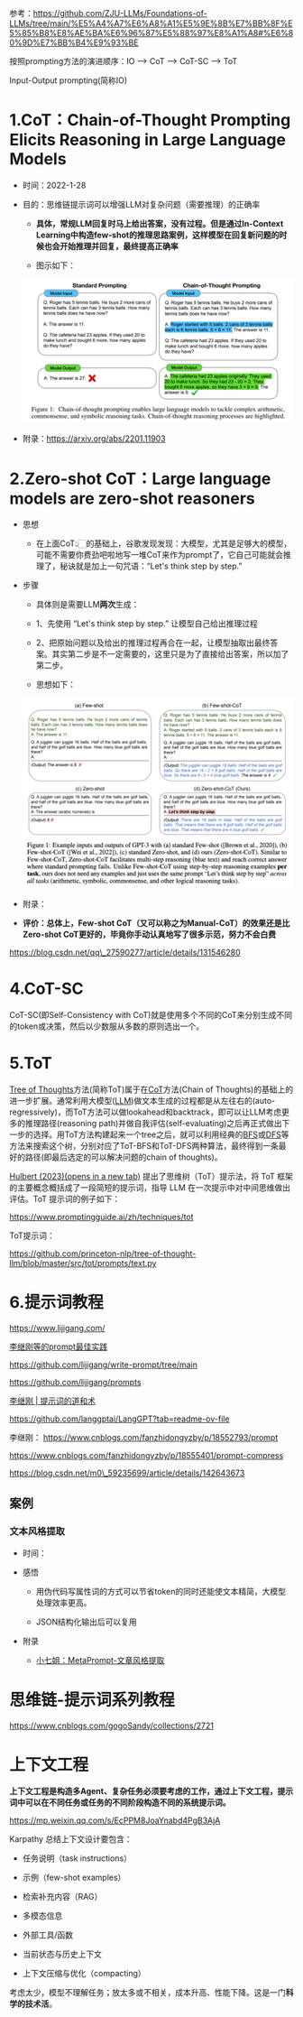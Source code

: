 参考：https://github.com/ZJU-LLMs/Foundations-of-LLMs/tree/main/%E5%A4%A7%E6%A8%A1%E5%9E%8B%E7%BB%8F%E5%85%B8%E8%AE%BA%E6%96%87%E5%88%97%E8%A1%A8#%E6%80%9D%E7%BB%B4%E9%93%BE



按照prompting方法的演进顺序：IO --> CoT --> CoT-SC --> ToT

Input-Output prompting(简称IO)

# 1.CoT：Chain-of-Thought Prompting Elicits Reasoning in Large Language Models

* 时间：2022-1-28

* 目的：思维链提示词可以增强LLM对复杂问题（需要推理）的正确率

  * **具体，常规LLM回复时马上给出答案，没有过程。但是通过In-Context Learning中构造few-shot的推理思路案例，这样模型在回复新问题的时候也会开始推理并回复，最终提高正确率**

  * 图示如下：

  ![](images/image-1.png)

* 附录：https://arxiv.org/abs/2201.11903



# 2.Zero-shot CoT：Large language models are zero-shot reasoners

* 思想

  * 在上面CoT👆🏻的基础上，谷歌发现发现：大模型，尤其是足够大的模型，可能不需要你费劲吧啦地写一堆CoT来作为prompt了，它自己可能就会推理了，秘诀就是加上一句咒语：“Let's think step by step.”

* 步骤

  * 具体则是需要LLM**两次**生成：

  * 1、先使用 “Let's think step by step.” 让模型自己给出推理过程

  * 2、把原始问题以及给出的推理过程再合在一起，让模型抽取出最终答案。其实第二步是不一定需要的，这里只是为了直接给出答案，所以加了第二步。

  * 思想如下：

  ![](images/image.png)

* 附录：

* **评价：总体上，Few-shot CoT（又可以称之为Manual-CoT）的效果还是比Zero-shot CoT更好的，毕竟你手动认真地写了很多示范，努力不会白费**



https://blog.csdn.net/qq\_27590277/article/details/131546280





# 4.CoT-SC

CoT-SC(即Self-Consistency with CoT)就是使用多个不同的CoT来分别生成不同的token或决策，然后以少数服从多数的原则选出一个。



# 5.ToT

[Tree of Thoughts](https://zhida.zhihu.com/search?content_id=241301575\&content_type=Article\&match_order=1\&q=Tree+of+Thoughts\&zhida_source=entity)方法(简称ToT)属于在[CoT](https://zhida.zhihu.com/search?content_id=241301575\&content_type=Article\&match_order=1\&q=CoT\&zhida_source=entity)方法(Chain of Thoughts)的基础上的进一步扩展。通常利用大模型([LLM](https://zhida.zhihu.com/search?content_id=241301575\&content_type=Article\&match_order=1\&q=LLM\&zhida_source=entity))做文本生成的过程都是从左往右的(auto-regressively)，而ToT方法可以做lookahead和backtrack，即可以让LLM考虑更多的推理路径(reasoning path)并做自我评估(self-evaluating)之后再正式做出下一步的选择。用ToT方法构建起来一个tree之后，就可以利用经典的[BFS](https://zhida.zhihu.com/search?content_id=241301575\&content_type=Article\&match_order=1\&q=BFS\&zhida_source=entity)或[DFS](https://zhida.zhihu.com/search?content_id=241301575\&content_type=Article\&match_order=1\&q=DFS\&zhida_source=entity)等方法来搜索这个树，分别对应了ToT-BFS和ToT-DFS两种算法，最终得到一条最好的路径(即最后选定的可以解决问题的chain of thoughts)。

[Hulbert (2023)(opens in a new tab)](https://github.com/dave1010/tree-of-thought-prompting) 提出了思维树（ToT）提示法，将 ToT 框架的主要概念概括成了一段简短的提示词，指导 LLM 在一次提示中对中间思维做出评估。ToT 提示词的例子如下：

https://www.promptingguide.ai/zh/techniques/tot

ToT提示词：

https://github.com/princeton-nlp/tree-of-thought-llm/blob/master/src/tot/prompts/text.py





# 6.提示词教程

https://www.lijigang.com/

[ 李继刚等的prompt最佳实践](https://waytoagi.feishu.cn/wiki/JTjPweIUWiXjppkKGBwcu6QsnGd)

https://github.com/lijigang/write-prompt/tree/main

https://github.com/lijigang/prompts

[ 李继刚 | 提示词的道和术](https://langgptai.feishu.cn/wiki/AYMWwBPaSih46WkAo9jcfKkfntg)

https://github.com/langgptai/LangGPT?tab=readme-ov-file



李继刚：
https://www.cnblogs.com/fanzhidongyzby/p/18552793/prompt

https://www.cnblogs.com/fanzhidongyzby/p/18555401/prompt-compress

https://blog.csdn.net/m0\_59235699/article/details/142643673



## 案例

### 文本风格提取

* 时间：

* 感悟

  * 用伪代码写属性词的方式可以节省token的同时还能使文本精简，大模型处理效率更高。

  * JSON结构化输出后可以复用

* 附录

  * [ 小七姐：MetaPrompt-文章风格提取](https://waytoagi.feishu.cn/wiki/Ya1ZwKp3vivZc9k5rsCc9PklnLc)





# 思维链-提示词系列教程

https://www.cnblogs.com/gogoSandy/collections/2721





# 上下文工程

**上下文工程是构造多Agent、复杂任务必须要考虑的工作，通过上下文工程，提示词中可以在不同任务或任务的不同阶段构造不同的系统提示词。**

https://mp.weixin.qq.com/s/EcPPM8JoaYnabd4PgB3AjA

Karpathy 总结上下文设计要包含：

* 任务说明（task instructions）

* 示例（few-shot examples）

* 检索补充内容（RAG）

* 多模态信息

* 外部工具/函数

* 当前状态与历史上下文

* 上下文压缩与优化（compacting）

考虑太少，模型不理解任务；放太多或不相关，成本升高、性能下降。这是一门**科学的技术活**。
